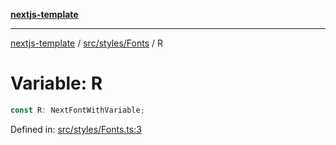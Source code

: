 [**nextjs-template**](../../../../README.md)

---

[nextjs-template](../../../../README.md) / [src/styles/Fonts](../README.md) / R

# Variable: R

```ts
const R: NextFontWithVariable;
```

Defined in: [src/styles/Fonts.ts:3](https://github.com/Its-Satyajit/nextjs-template/blob/main/src/styles/Fonts.ts#L3)
